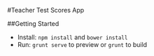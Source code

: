 #Teacher Test Scores App

##Getting Started

* Install: `npm install` and `bower install`
* Run: `grunt serve` to preview or `grunt` to build
